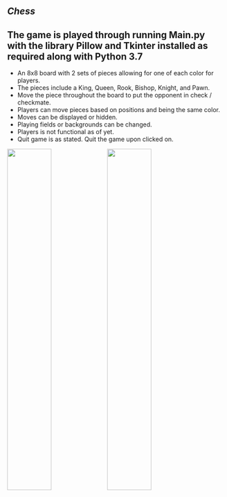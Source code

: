 _Chess_
---
The game is played through running Main.py with the library Pillow and Tkinter installed as required along with Python 3.7
---
- An 8x8 board with 2 sets of pieces allowing for one of each color for players.
- The pieces include a King, Queen, Rook, Bishop, Knight, and Pawn.
- Move the piece throughout the board to put the opponent in check / checkmate.
- Players can move pieces based on positions and being the same color.
- Moves can be displayed or hidden.
- Playing fields or backgrounds can be changed.
- Players is not functional as of yet.
- Quit game is as stated. Quit the game upon clicked on.

<img src="https://user-images.githubusercontent.com/46581862/90093352-3e0c4d00-dce0-11ea-9743-cd6e0298556f.jpg" width="45%" height="45%">
<img src="https://user-images.githubusercontent.com/46581862/90093351-3d73b680-dce0-11ea-94c0-7abfba2ce473.JPG" width="45%" height="45%">
